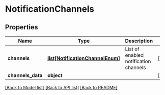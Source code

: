 # NotificationChannels

## Properties
Name | Type | Description | Notes
------------ | ------------- | ------------- | -------------
**channels** | [**list[NotificationChannelEnum]**](NotificationChannelEnum.md) | List of enabled notification channels | [optional] 
**channels_data** | **object** |  | [optional] 

[[Back to Model list]](../README.md#documentation-for-models) [[Back to API list]](../README.md#documentation-for-api-endpoints) [[Back to README]](../README.md)


